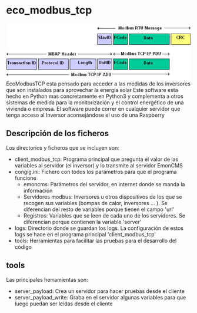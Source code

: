 # eco_modbus_tcp

<img src="https://github.com/iotlibre/eco_modbus_tcp/blob/master/client_modbus_tcp/docs/frame.png" align="right">
EcoModbusTCP esta pensado para acceder a las medidas de los inversores que son instalados para aprovechar la energía solar
Este software esta hecho en Python mas concretamente en Python3 y complementa a otros sistemas de medida para la monitorización y el control energético de una vivienda o empresa. El software puede correr en cualquier servidor que tenga acceso al Inversor aconsejándose el uso de una Raspberry

## Descripción de los ficheros
Los directorios y ficheros que se incluyen son:
- client_modbus_tcp: Programa principal que pregunta el valor de las variables al servidor (el inversor) y lo transmite al servidor EmonCMS
- congig.ini: Fichero con todos los parámetros para que el programa funcione
  - emoncms: Parámetros del servidor, en internet donde se manda la información
  - Servidores modbus: Inversores u otros dispositivos de los que se recogen sus variables (bompas de calor, inversores ... ). Se diferencian del resto de variables porque tienen el campo 'url'
  - Registros: Variables que se leen de cada uno de los servidores. Se diferencian porque contienen la variable 'server'
- logs: Directorio donde se guardan los logs. La configuración de estos logs se hace en el programa principal 'client_modbus_tcp'
- tools: Herramientas para facilitar las pruebas para el desarrollo del código

## tools
Las principales herramientas son:
- server_payload: Crea un servidor para hacer pruebas desde el cliente
- server_payload_write: Graba en el servidor algunas variables para que luego puedan ser leídas desde el cliente
